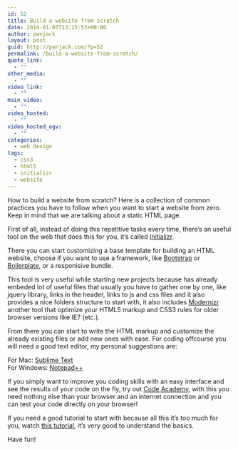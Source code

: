 ```yaml
---
id: 52
title: Build a website from scratch
date: 2014-01-07T13:15:53+00:00
author: pwnjack
layout: post
guid: http://pwnjack.com/?p=52
permalink: /build-a-website-from-scratch/
quote_link:
  - ""
other_media:
  - ""
video_link:
  - ""
main_video:
  - ""
video_hosted:
  - ""
video_hosted_ogv:
  - ""
categories:
  - web design
tags:
  - css3
  - html5
  - initializr
  - website
---
```

How to build a website from scratch? Here is a collection of common practices you have to follow when you want to start a website from zero. Keep in mind that we are talking about a static HTML page.

First of all, instead of doing this repetitive tasks every time, there&#8217;s an useful tool on the web that does this for you, it&#8217;s called <a title="Initializr" href="http://www.initializr.com/" target="_blank">Initializr</a>.

There you can start customizing a base template for building an HTML website, choose if you want to use a framework, like <a title="Bootstrap" href="http://getbootstrap.com/" target="_blank">Bootstrap</a> or <a title="Boilerplate" href="http://html5boilerplate.com/" target="_blank">Boilerplate</a>, or a responisive bundle.

This tool is very useful while starting new projects because has already embeded lot of useful files that usually you have to gather one by one, like jquery library, links in the header, links to js and css files and it also provides a nice folders structure to start with, it also includes <a title="Modernizr" href="http://modernizr.com/" target="_blank">Modernizr</a> another tool that optimize your HTML5 markup and CSS3 rules for older browser versions like IE7 (etc.).

From there you can start to write the HTML markup and customize the already existing files or add new ones with ease. For coding offcourse you will need a good text editor, my personal suggestions are:

For Mac: <a title="Sublime Text" href="http://www.sublimetext.com/" target="_blank">Sublime Text</a>  
For Windows: <a title="Notepad++" href="http://notepad-plus-plus.org/" target="_blank">Notepad++</a>

If you simply want to improve you coding skills with an easy interface and see the results of your code on the fly, try out <a title="Code Academy" href="http://www.codecademy.com/" target="_blank">Code Academy</a>, with this you need nothing else than your browser and an internet connection and you can test your code directly on your browser!

If you need a good tutorial to start with because all this it&#8217;s too much for you, watch <a title="How to learn HTML and CSS in 30 days" href="http://freecourses.tutsplus.com/30-days-to-learn-html-and-css/" target="_blank">this tutorial</a>, it&#8217;s very good to understand the basics.

Have fun!